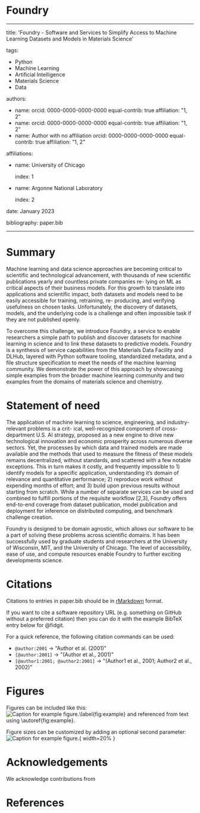 # Foundry

---
title: 'Foundry - Software and Services to Simplify Access to Machine
Learning Datasets and Models in Materials Science'

tags:
  - Python
  - Machine Learning
  - Artificial Intelligence
  - Materials Science
  - Data

authors:
  - name: 
    orcid: 0000-0000-0000-0000
    equal-contrib: true
    affiliation: "1, 2"
  - name: 
    orcid: 0000-0000-0000-0000
    equal-contrib: true 
    affiliation: "1, 2"
  - name: Author with no affiliation
    orcid: 0000-0000-0000-0000
    equal-contrib: true
    affiliation: "1, 2"

affiliations:
 - name: University of Chicago
   
   index: 1
 - name: Argonne National Laboratory
   
   index: 2

date: January 2023

bibliography: paper.bib

---

# Summary

Machine learning and data science approaches are becoming critical to scientific and technological
advancement, with thousands of new scientific publications yearly and countless private companies re-
lying on ML as critical aspects of their business models. For this growth to translate into applications
and scientific impact, both datasets and models need to be easily accessible for training, retraining, re-
producing, and verifying usefulness on chosen tasks. Unfortunately, the discovery of datasets, models,
and the underlying code is a challenge and often impossible task if they are not published openly.

To overcome this challenge, we introduce Foundry, a service to enable researchers a simple path to publish
and discover datasets for machine learning in science and to link these datasets to predictive models.
Foundry is a synthesis of service capabilities from the Materials Data Facility and DLHub, layered
with Python software tooling, standardized metadata, and a file structure specification to meet the
needs of the machine learning community. We demonstrate the power of this approach by showcasing
simple examples from the broader machine learning community and two examples from the domains
of materials science and chemistry.

# Statement of need

The application of machine learning to science, engineering, and industry-relevant problems is a crit-
ical, well-recognized component of cross-department U.S. AI strategy, proposed as a new engine to
drive new technological innovation and economic prosperity across numerous diverse sectors. Yet, the
processes by which data and trained models are made available and the methods that used to measure
the fitness of these models remains decentralized, without standards, and scattered with a few notable
exceptions. This in turn makes it costly, and frequently impossible to 1)
identify models for a specific application, understanding it’s domain of relevance and quantitative 
performance; 2) reproduce work without expending months of effort; and 3) build upon previous results
without starting from scratch. While a number of separate services can be used and combined to fulfill
portions of the requisite workflow [2,3], Foundry offers end-to-end coverage from dataset publication,
model publication and deployment for inference on distributed computing, and benchmark challenge
creation.

Foundry is designed to be domain agnostic,
which allows our software to be a part of solving these problems across scientific domains.
It has been successfully used by graduate students and researchers at the University of Wisconsin, MIT, and
the University of Chicago.
The level of accessibility, ease of use, and compute resources enable Foundry to further
exciting developments science.


# Citations

Citations to entries in paper.bib should be in
[rMarkdown](http://rmarkdown.rstudio.com/authoring_bibliographies_and_citations.html)
format.

If you want to cite a software repository URL (e.g. something on GitHub without a preferred
citation) then you can do it with the example BibTeX entry below for @fidgit.

For a quick reference, the following citation commands can be used:
- `@author:2001`  ->  "Author et al. (2001)"
- `[@author:2001]` -> "(Author et al., 2001)"
- `[@author1:2001; @author2:2001]` -> "(Author1 et al., 2001; Author2 et al., 2002)"

# Figures

Figures can be included like this:
![Caption for example figure.\label{fig:example}](figure.png)
and referenced from text using \autoref{fig:example}.

Figure sizes can be customized by adding an optional second parameter:
![Caption for example figure.](figure.png){ width=20% }

# Acknowledgements

We acknowledge contributions from 

# References
